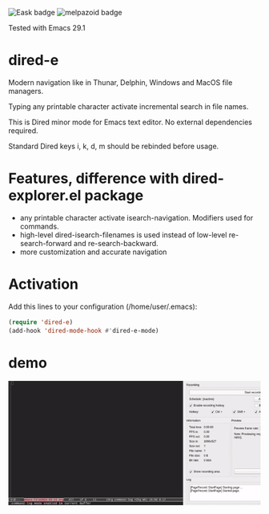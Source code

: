 ![Eask badge](https://github.com/Anoncheg1/dired-e/actions/workflows/test.yml/badge.svg?event=release)
![melpazoid badge](https://github.com/Anoncheg1/dired-e/actions/workflows/melpazoid.yml/badge.svg)

Tested with Emacs 29.1

# dired-e
Modern navigation like in Thunar, Delphin, Windows and MacOS file managers.

Typing any printable character activate incremental search in file names.

This is Dired minor mode for Emacs text editor. No external dependencies required.

Standard Dired keys i, k, d, m should be rebinded before usage.

# Features, difference with dired-explorer.el package
- any printable character activate isearch-navigation. Modifiers used for commands.
- high-level dired-isearch-filenames is used instead of low-level re-search-forward and re-search-backward.
- more customization and accurate navigation

# Activation
Add this lines to your configuration (/home/user/.emacs):
```lisp
(require 'dired-e)
(add-hook 'dired-mode-hook #'dired-e-mode)
```

# demo
![Demo](https://github.com/Anoncheg1/public-share/blob/main/dired-e.gif)
